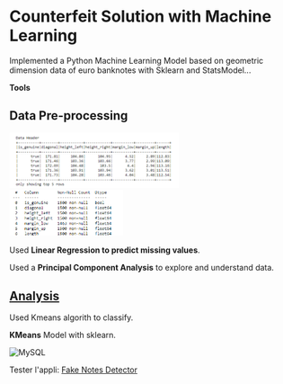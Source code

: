 # Counterfeit Solution with Machine Learning

Implemented a Python Machine Learning Model based on geometric dimension data of euro banknotes with Sklearn and StatsModel...

**Tools**



## Data Pre-processing
<img alt="MySQL" width="60%" src="./data/header.png" style="padding-right:10px;" />
<img alt="MySQL" width="40%" src="./data/infos.png" style="padding-right:10px;" />

Used **Linear Regression to predict missing values**.

Used a **Principal Component Analysis** to explore and understand data.

## [Analysis](./Analysis.ipynb)

Used Kmeans algorith to classify.

**KMeans** Model with sklearn.

<img alt="MySQL" width="50%" src="./data/kmeans_.png" style="padding-right:10px;" />

Tester l'appli: [Fake Notes Detector](https://alhasdata-fakenotes-dectector-main-ff5ra5.streamlitapp.com/)

